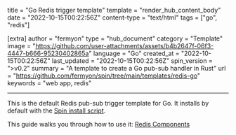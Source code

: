 title = "Go Redis trigger template"
template = "render_hub_content_body"
date = "2022-10-15T00:22:56Z"
content-type = "text/html"
tags = ["go", "redis"]

[extra]
author = "fermyon"
type = "hub_document"
category = "Template"
image = "https://github.com/user-attachments/assets/b4b2647f-06f3-4447-b666-95230402865a"
language = "Go"
created_at = "2022-10-15T00:22:56Z"
last_updated = "2022-10-15T00:22:56Z"
spin_version = ">v0.2"
summary =  "A template to create a Go pub-sub handler in Rust"
url = "https://github.com/fermyon/spin/tree/main/templates/redis-go"
keywords = "web app, redis"

---

This is the default Redis pub-sub trigger template for Go. It installs by default with the [Spin install script](../../spin/install#installing-spin).

This guide walks you through how to use it: [Redis Components](../../spin/go-components#redis-components)